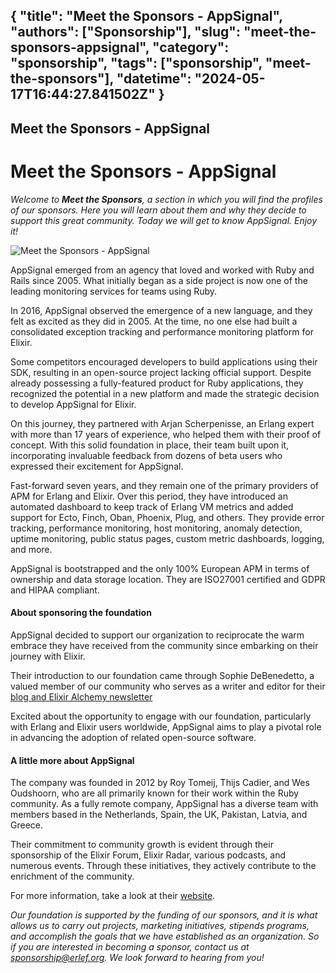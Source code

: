 {
  "title": "Meet the Sponsors - AppSignal",
  "authors": ["Sponsorship"],
  "slug": "meet-the-sponsors-appsignal",
  "category": "sponsorship",
  "tags": ["sponsorship", "meet-the-sponsors"],
  "datetime": "2024-05-17T16:44:27.841502Z"
}
---
Meet the Sponsors - AppSignal
---

# Meet the Sponsors - AppSignal

*Welcome to **Meet the Sponsors**, a section in which you will find the profiles of our sponsors. Here you will learn about them and why they decide to support this great community. Today we will get to know AppSignal. Enjoy it!*

<img src="/images/meet-the-sponsors/AppSignal.png" class="img-fluid" alt="Meet the Sponsors - AppSignal"/>

AppSignal emerged from an agency that loved and worked with Ruby and Rails since 2005. What initially began as a side project is now one of the leading monitoring services for teams using Ruby. 

In 2016, AppSignal observed the emergence of a new language, and they felt as excited as they did in 2005. At the time, no one else had built a consolidated exception tracking and performance monitoring platform for Elixir. 

Some competitors encouraged developers to build applications using their SDK, resulting in an open-source project lacking official support. Despite already possessing a fully-featured product for Ruby applications, they recognized the potential in a new platform and made the strategic decision to develop AppSignal for Elixir.

On this journey, they partnered with Arjan Scherpenisse, an Erlang expert with more than 17 years of experience, who helped them with their proof of concept. With this solid foundation in place, their team built upon it, incorporating invaluable feedback from dozens of beta users who expressed their excitement for AppSignal.

Fast-forward seven years, and they remain one of the primary providers of APM for Erlang and Elixir. Over this period, they have introduced an automated dashboard to keep track of Erlang VM metrics and added support for Ecto, Finch, Oban, Phoenix, Plug, and others. They provide error tracking, performance monitoring, host monitoring, anomaly detection, uptime monitoring, public status pages, custom metric dashboards, logging, and more.

AppSignal is bootstrapped and the only 100% European APM in terms of ownership and data storage location. They are ISO27001 certified and GDPR and HIPAA compliant.

#### About sponsoring the foundation

AppSignal decided to support our organization to reciprocate the warm embrace they have received from the community since embarking on their journey with Elixir.

Their introduction to our foundation came through Sophie DeBenedetto, a valued member of our community who serves as a writer and editor for their [blog and Elixir Alchemy newsletter](https://blog.appsignal.com/category/elixir.html)

Excited about the opportunity to engage with our foundation, particularly with Erlang and Elixir users worldwide, AppSignal aims to play a pivotal role in advancing the adoption of related open-source software. 

#### A little more about AppSignal

The company was founded in 2012 by Roy Tomeij, Thijs Cadier, and Wes Oudshoorn, who are all primarily known for their work within the Ruby community. As a fully remote company, AppSignal has a diverse team with members based in the Netherlands, Spain, the UK, Pakistan, Latvia, and Greece.

Their commitment to community growth is evident through their sponsorship of the Elixir Forum, Elixir Radar, various podcasts, and numerous events. Through these initiatives, they actively contribute to the enrichment of the community.

For more information, take a look at their [website](https://www.appsignal.com).

*Our foundation is supported by the funding of our sponsors, and it is what allows us to carry out projects, marketing initiatives, stipends programs, and accomplish the goals that we have established as an organization. So if you are interested in becoming a sponsor, contact us at sponsorship@erlef.org. We look forward to hearing from you!*

